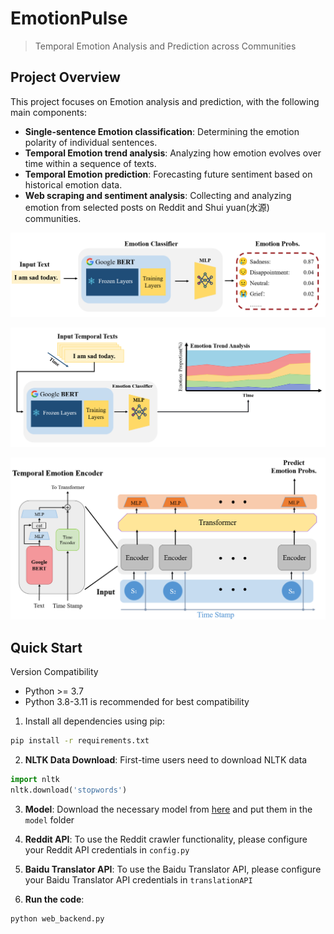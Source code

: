 # EmotionPulse

> Temporal Emotion Analysis and Prediction across Communities

## Project Overview
This project focuses on Emotion analysis and prediction, with the following main components:
- **Single-sentence Emotion classification**: Determining the emotion polarity of individual sentences.
- **Temporal Emotion trend analysis**: Analyzing how emotion evolves over time within a sequence of texts.
- **Temporal Emotion prediction**: Forecasting future sentiment based on historical emotion data.
- **Web scraping and sentiment analysis**: Collecting and analyzing emotion from selected posts on Reddit and Shui yuan(水源) communities.

![network1](img/network1.png)

![network2](img/network2.png)

![network3](img/network3.png)


## Quick Start
Version Compatibility

- Python >= 3.7
- Python 3.8-3.11 is recommended for best compatibility 

1. Install all dependencies using pip:
```bash
pip install -r requirements.txt
```

2. **NLTK Data Download**: First-time users need to download NLTK data
```python
import nltk
nltk.download('stopwords')
```

3. **Model**: Download the necessary model from [here](https://pan.sjtu.edu.cn/web/share/18801724bfc11ef663aa64ac61102485) and put them in the `model` folder

4. **Reddit API**: To use the Reddit crawler functionality, please configure your Reddit API credentials in `config.py`

5. **Baidu Translator API**: To use the Baidu Translator API, please configure your Baidu Translator API credentials in `translationAPI`

6. **Run the code**:
```bash
python web_backend.py
```




